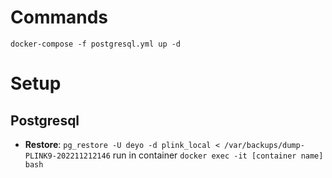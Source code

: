 
# Commands
`docker-compose -f postgresql.yml up -d`

# Setup
## Postgresql
- **Restore**: `pg_restore -U deyo -d plink_local < /var/backups/dump-PLINK9-202211212146` run in container `docker exec -it [container name] bash`
 